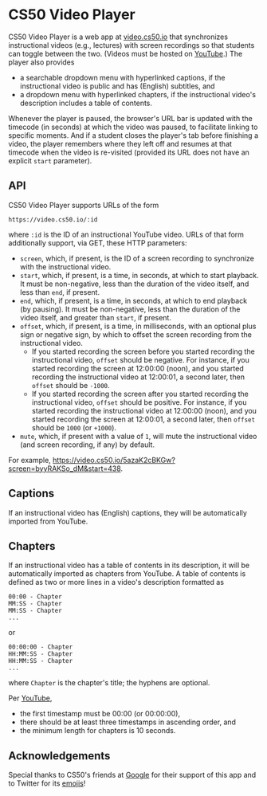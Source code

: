 # CS50 Video Player

CS50 Video Player is a web app at [video.cs50.io](https://video.cs50.io/) that synchronizes instructional videos (e.g., lectures) with screen recordings so that students can toggle between the two. (Videos must be hosted on [YouTube](https://www.youtube.com/).) The player also provides

* a searchable dropdown menu with hyperlinked captions, if the instructional video is public and has (English) subtitles, and
* a dropdown menu with hyperlinked chapters, if the instructional video's description includes a table of contents.

Whenever the player is paused, the browser's URL bar is updated with the timecode (in seconds) at which the video was paused, to facilitate linking to specific moments. And if a student closes the player's tab before finishing a video, the player remembers where they left off and resumes at that timecode when the video is re-visited (provided its URL does not have an explicit `start` parameter).

## API

CS50 Video Player supports URLs of the form

```
https://video.cs50.io/:id
```

where `:id` is the ID of an instructional YouTube video. URLs of that form additionally support, via GET, these HTTP parameters:

* `screen`, which, if present, is the ID of a screen recording to synchronize with the instructional video.
* `start`, which, if present, is a time, in seconds, at which to start playback. It must be non-negative, less than the duration of the video itself, and less than `end`, if present.
* `end`, which, if present, is a time, in seconds, at which to end playback (by pausing). It must be non-negative, less than the duration of the video itself, and greater than `start`, if present.
* `offset`, which, if present, is a time, in milliseconds, with an optional plus sign or negative sign, by which to offset the screen recording from the instructional video.
    * If you started recording the screen before you started recording the instructional video, `offset` should be negative. For instance, if you started recording the screen at 12:00:00 (noon), and you started recording the instructional video at 12:00:01, a second later, then `offset` should be `-1000`.
    * If you started recording the screen after you started recording the instructional video, `offset` should be positive. For instance, if you started recording the instructional video at 12:00:00 (noon), and you started recording the screen at 12:00:01, a second later, then `offset` should be `1000` (or `+1000`).
* `mute`, which, if present with a value of `1`, will mute the instructional video (and screen recording, if any) by default.

For example, <https://video.cs50.io/5azaK2cBKGw?screen=byyRAKSo_dM&start=438>.

## Captions

If an instructional video has (English) captions, they will be automatically imported from YouTube.

## Chapters

If an instructional video has a table of contents in its description, it will be automatically imported as chapters from YouTube. A table of contents is defined as two or more lines in a video's description formatted as

```
00:00 - Chapter
MM:SS - Chapter
MM:SS - Chapter
...
```

or

```
00:00:00 - Chapter
HH:MM:SS - Chapter
HH:MM:SS - Chapter
...
```

where `Chapter` is the chapter's title; the hyphens are optional.

Per [YouTube](https://support.google.com/youtube/answer/9884579),

* the first timestamp must be 00:00 (or 00:00:00),
* there should be at least three timestamps in ascending order, and
* the minimum length for chapters is 10 seconds.

## Acknowledgements

Special thanks to CS50's friends at [Google](https://www.google.com/) for their support of this app and to Twitter for its [emojis](https://twemoji.twitter.com/)!
